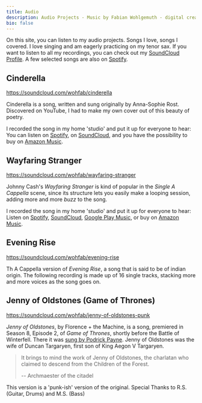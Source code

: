 ```yaml
---
title: Audio
description: Audio Projects - Music by Fabian Wohlgemuth - digital creative.
bio: false
---
```


On this site, you can listen to my audio projects. Songs I love, songs I covered. I love singing and am eagerly practicing on my tenor sax. If you want to listen to all my recordings, you can check out my [SoundCloud Profile](https://soundcloud.com/wohfab). A few selected songs are also on [Spotify](https://open.spotify.com/artist/1eq9AZpkHEDREFTV1hfS8u?si=29Ml2v0xSG28Ac0WWucLTQ).

## Cinderella

<div class="grid grid-cols-1 sm:grid-cols-4">
<div class="note mb-6 mr-6">

https://soundcloud.com/wohfab/cinderella
</div>

<div class="note sm:col-span-3">

Cinderella is a song, written and sung originally by Anna-Sophie Rost. Discovered on YouTube, I had to make my own cover out of this beauty of poetry.

I recorded the song in my home 'studio' and put it up for everyone to hear: You can listen on [Spotify](https://open.spotify.com/track/5QBRKBrd9aDed1bVhs41RI?si=kNBcnXOjTi6ghzTRpi_ETg), on [SoundCloud](https://soundcloud.com/wohfab/cinderella), and you have the possibility to buy on [Amazon Music](https://amzn.to/2R0PwBO).
</div>
</div>

## Wayfaring Stranger

<div class="grid grid-cols-1 sm:grid-cols-4">
<div class="note mb-6 mr-6">

https://soundcloud.com/wohfab/wayfaring-stranger
</div>

<div class="note sm:col-span-3">

Johnny Cash's *Wayfaring Stranger* is kind of popular in the *Single A Cappella* scene, since its structure lets you easily make a looping session, adding more and more *buzz* to the song.

I recorded the song in my home 'studio' and put it up for everyone to hear: Listen on [Spotify](https://open.spotify.com/track/0MDiyZFv2kikRLuRAmtwp0), [SoundCloud](https://soundcloud.com/wohfab/wayfaring-stranger), [Google Play Music](https://play.google.com/store/music/album?id=Bar6vq3a7x7pzjxxgymzhuf4ybe), or buy on [Amazon Music](http://amzn.to/2BKGVNk).
</div>
</div>

## Evening Rise

<div class="grid grid-cols-1 sm:grid-cols-4">
<div class="note mb-6 mr-6">

https://soundcloud.com/wohfab/evening-rise
</div>

<div class="note sm:col-span-3">

Th A Cappella version of *Evening Rise*, a song that is said to be of indian origin. The following recording is made up of 16 single tracks, stacking more and more voices as the song goes on.
</div>
</div>

## Jenny of Oldstones (Game of Thrones)

<div class="grid grid-cols-1 sm:grid-cols-4">
<div class="note mb-6 mr-6">

https://soundcloud.com/wohfab/jenny-of-oldstones-punk
</div>

<div class="note sm:col-span-3">

*Jenny of Oldstones*, by Florence + the Machine, is a song, premiered in Season 8, Episode 2, of *Game of Thrones*, shortly before the Battle of Winterfell. There it was [sung by Podrick Payne](https://soundcloud.com/kevinofmartin/podrick-singing-jenny-of-oldstones). Jenny of Oldstones was the wife of Duncan Targaryen, first son of King Aegon V Targaryen.

> It brings to mind the work of Jenny of Oldstones, the charlatan who claimed to descend from the Children of the Forest.
>
> -- Archmaester of the citadel

This version is a 'punk-ish' version of the original. Special Thanks to R.S. (Guitar, Drums) and M.S. (Bass)
</div>
</div>
